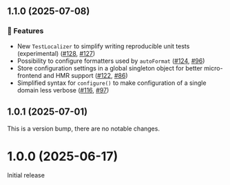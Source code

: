 ## 1.1.0 (2025-07-08)

### 🚀 Features

- New `TestLocalizer` to simplify writing reproducible unit tests (experimental) ([#128](https://github.com/124c4a/localizer/pull/128), [#127](https://github.com/124c4a/localizer/issues/127))
- Possibility to configure formatters used by `autoFormat` ([#124](https://github.com/124c4a/localizer/pull/124), [#96](https://github.com/124c4a/localizer/issues/96))
- Store configuration settings in a global singleton object for better micro-frontend and HMR support ([#122](https://github.com/124c4a/localizer/pull/122), [#86](https://github.com/124c4a/localizer/issues/86))
- Simplified syntax for `configure()` to make configuration of a single domain less verbose ([#116](https://github.com/124c4a/localizer/pull/116), [#97](https://github.com/124c4a/localizer/issues/97))

## 1.0.1 (2025-07-01)

This is a version bump, there are no notable changes.

# 1.0.0 (2025-06-17)

Initial release
